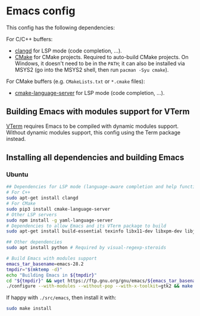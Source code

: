 # Emacs config

This config has the following dependencies:

For C/C++ buffers:
- [clangd](https://emacs-lsp.github.io/lsp-mode/page/lsp-clangd/) for LSP mode (code completion, ...).
- [CMake](https://cmake.org/download/) for CMake projects. Required to auto-build CMake projects. On Windows, it doesn't need to be in the `PATH`; it can also be installed via MSYS2 (go into the MSYS2 shell, then run `pacman -Syu cmake`).

For CMake buffers (e.g. `CMakeLists.txt` or `*.cmake` files):
- [cmake-language-server](https://emacs-lsp.github.io/lsp-mode/page/lsp-cmake/) for LSP mode (code completion, ...).

## Building Emacs with modules support for VTerm

[VTerm](https://github.com/akermu/emacs-libvterm) requires Emacs to be compiled with dynamic modules support. Without dynamic modules support, this config using the Term package instead.

## Installing all dependencies and building Emacs

### Ubuntu

```bash
## Dependencies for LSP mode (language-aware completion and help functions)
# For C++
sudo apt-get install clangd
# For CMake
sudo pip3 install cmake-language-server
# Other LSP servers
sudo npm install -g yaml-language-server
# Dependencies to allow Emacs and its VTerm package to build
sudo apt-get install build-essential texinfo libx11-dev libxpm-dev libjpeg-dev libpng-dev libgif-dev libtiff-dev libncurses-dev automake autoconf libgtk2.0-dev libtool-bin

## Other dependencies
sudo apt install python # Required by visual-regexp-steroids

# Build Emacs with modules support
emacs_tar_basename=emacs-28.2
tmpdir="$(mktemp -d)"
echo "Building Emacs in ${tmpdir}"
cd "${tmpdir}" && wget https://ftp.gnu.org/gnu/emacs/${emacs_tar_basename}.tar.xz && tar -xJf ${emacs_tar_basename}.tar.xz && cd ${emacs_tar_basename}
./configure --with-modules --without-pop --with-x-toolkit=gtk2 && make -j10
```

If happy with `./src/emacs`, then install it with:

```bash
sudo make install
```

